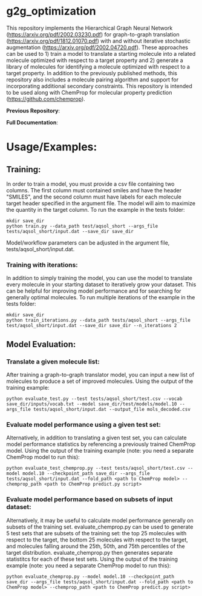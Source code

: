 # g2g_optimization

This repository implements the Hierarchical Graph Neural Network (https://arxiv.org/pdf/2002.03230.pdf) for graph-to-graph translation (https://arxiv.org/pdf/1812.01070.pdf) with and without iterative stochastic augmentation (https://arxiv.org/pdf/2002.04720.pdf). These approaches can be used to 1) train a model to translate a starting molecule into a related molecule optimized with respect to a target property and 2) generate a library of molecules for identifying a molecule optimized with respect to a target property. In addition to the previously published methods, this repository also includes a molecule pairing algorithm and support for incorporating additional secondary constraints. This repository is intended to be used along with ChemProp for molecular property prediction (https://github.com/chemprop).

**Previous Repository**:

**Full Documentation**:

# Usage/Examples:

## Training:
In order to train a model, you must provide a csv file containing two columns. The first column must contained smiles and have the header "SMILES", and the second column must have labels for each molecule target header specified in the argument file. The model will aim to maximize the quantity in the target column. To run the example in the tests folder:

```
mkdir save_dir
python train.py --data_path test/aqsol_short --args_file tests/aqsol_short/input.dat --save_dir save_dir
```
Model/workflow parameters can be adjusted in the argument file, tests/aqsol_short/input.dat.

### Training with iterations:
In addition to simply training the model, you can use the model to translate every molecule in your starting dataset to iteratively grow your dataset. This can be helpful for improving model performance and for searching for generally optimal molecules. To run multiple iterations of the example in the tests folder:

```
mkdir save_dir
python train_iterations.py --data_path tests/aqsol_short --args_file test/aqsol_short/input.dat --save_dir save_dir --n_iterations 2
```
## Model Evaluation:
### Translate a given molecule list:
After training a graph-to-graph translator model, you can input a new list of molecules to produce a set of improved molecules. Using the output of the training example:
```
python evaluate_test.py --test tests/aqsol_short/test.csv --vocab save_dir/inputs/vocab.txt --model save_dir/test/models/model.10 --args_file tests/aqsol_short/input.dat --output_file mols_decoded.csv
```

### Evaluate model performance using a given test set:
Alternatively, in addition to translating a given test set, you can calculate model performance statistics by referencing a previously trained ChemProp model. Using the output of the training example (note: you need a separate ChemProp model to run this):

```
python evaluate_test_chemprop.py --test tests/aqsol_short/test.csv --model model.10 --checkpoint_path save_dir --args_file tests/aqsol_short/input.dat --fold_path <path to ChemProp model> --chemprop_path <path to ChemProp predict.py script>
```

### Evaluate model performance based on subsets of input dataset:
Alternatively, it may be useful to calculate model performance generally on subsets of the training set. evaluate_chemprop.py can be used to generate 5 test sets that are subsets of the training set: the top 25 molecules with respect to the target, the bottom 25 molecules with respect to the target, and molecules falling around the 25th, 50th, and 75th percentiles of the target distribution. evaluate_chemprop.py then generates separate statistitcs for each of these test sets. Using the output of the training example (note: you need a separate ChemProp model to run this):

```
python evaluate_chemprop.py --model model.10 --checkpoint_path save_dir --args_file tests/aqsol_short/input.dat --fold_path <path to ChemProp model> --chemprop_path <path to ChemProp predict.py script>
```


